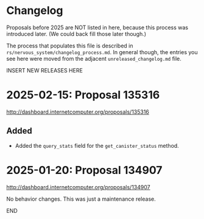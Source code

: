 # Changelog

Proposals before 2025 are NOT listed in here, because this process was
introduced later. (We could back fill those later though.)

The process that populates this file is described in
`rs/nervous_system/changelog_process.md`. In general though, the entries you see
here were moved from the adjacent `unreleased_changelog.md` file.


INSERT NEW RELEASES HERE


# 2025-02-15: Proposal 135316

http://dashboard.internetcomputer.org/proposals/135316

## Added

* Added the `query_stats` field for the `get_canister_status` method.


# 2025-01-20: Proposal 134907

http://dashboard.internetcomputer.org/proposals/134907

No behavior changes. This was just a maintenance release.


END

